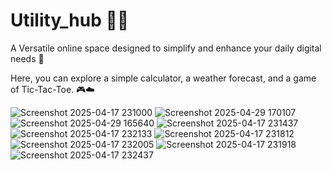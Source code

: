 # Utility_hub 👩‍💻
 A Versatile online space designed to simplify and enhance your daily digital needs 🙂
 
Here, you can explore a simple calculator, a weather forecast, and a game of Tic-Tac-Toe. 🎮☁️


![Screenshot 2025-04-17 231000](https://github.com/user-attachments/assets/934c519c-3550-4c26-af86-ab49843bd4ef)
![Screenshot 2025-04-29 170107](https://github.com/user-attachments/assets/1888fa0f-0dac-4b66-825a-b2a56ae0d582)
![Screenshot 2025-04-29 165640](https://github.com/user-attachments/assets/1b275077-ba52-4aef-ad9c-cb775952aa4d)
![Screenshot 2025-04-17 231437](https://github.com/user-attachments/assets/9f383af8-178f-415d-80b2-c7e6f945fa29)
![Screenshot 2025-04-17 232133](https://github.com/user-attachments/assets/8f2a5661-ecd1-4d37-b714-9110a3cb70a6)
![Screenshot 2025-04-17 231812](https://github.com/user-attachments/assets/7b4ac037-2f1e-4e1c-b0df-5c27cbca23c9)
![Screenshot 2025-04-17 232005](https://github.com/user-attachments/assets/9efbe534-fe27-44b2-b45d-29144ce2a491)
![Screenshot 2025-04-17 231918](https://github.com/user-attachments/assets/9d7ff253-0d1c-404a-ac87-ab00fd1bb522)
![Screenshot 2025-04-17 232437](https://github.com/user-attachments/assets/3251bece-1123-4201-a550-c85929be3572)
